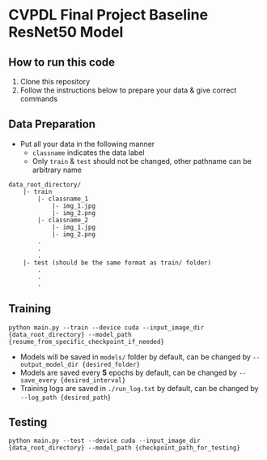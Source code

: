 # CVPDL Final Project Baseline ResNet50 Model
## How to run this code
1. Clone this repository
2. Follow the instructions below to prepare your data & give correct commands

## Data Preparation
- Put all your data in the following manner
    - `classname` indicates the data label
    - Only `train` & `test` should not be changed, other pathname can be arbitrary name
```
data_root_directory/
    |- train
        |- classname_1
            |- img_1.jpg
            |- img_2.png
        |- classname_2
            |- img_1.jpg
            |- img_2.png
        .
        .
        .
    |- test (should be the same format as train/ folder)
        .
        .
        .
```

## Training
```
python main.py --train --device cuda --input_image_dir {data_root_directory} --model_path {resume_from_specific_checkpoint_if_needed}
```
- Models will be saved in `models/` folder by default, can be changed by `--output_model_dir {desired_folder}`
- Models are saved every **5** epochs by default, can be changed by `--save_every {desired_interval}`
- Training logs are saved in `./run_log.txt` by default, can be changed by `--log_path {desired_path}`

## Testing
```
python main.py --test --device cuda --input_image_dir {data_root_directory} --model_path {checkpoint_path_for_testing}
```